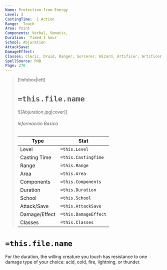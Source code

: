 ```yaml
---
Name: Protection from Energy
Level: 3
CastingTime:  1 Action 
Range:  Touch
Area: Point
Components: Verbal, Somatic, 
Duration:  Timed 1 hour
School: Abjuration
AttackSave: 
DamageEffect: 
Classes: Cleric, Druid, Ranger, Sorcerer, Wizard, Artificer, Artificer (Revisited), Artificer, 
SpellSource: PHB
Page: 270
---
```


>[!infobox|left]
># `=this.file.name`
>![[Abjuration.jpg|cover]]
> ###### Información Basica
> Type |  Stat |
> ---|---|
> Level | `=this.Level` |
> Casting Time | `=this.CastingTime` |
> Range | `=this.Range` |
> Area | `=this.Area` |
> Components | `=this.Components` |
> Duration | `=this.Duration` |
> School | `=this.School` |
> Attack/Save | `=this.AttackSave` |
> Damage/Effect | `=this.DamageEffect` |
> Classes | `=this.Classes` |

# `=this.file.name`
For the duration, the willing creature you touch has resistance to one damage type of your choice: acid, cold, fire, lightning, or thunder.



 


